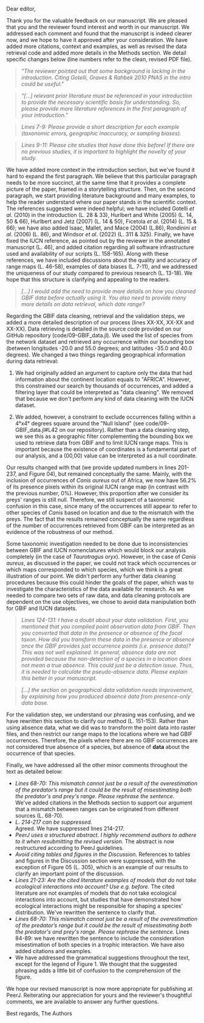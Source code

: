 Dear editor,

Thank you for the valuable feedback on our manuscript. We are pleased that you
and the reviewer found interest and worth in our manuscript. We addressed each
comment and found that the manuscript is indeed clearer now, and we hope to have
it approved after your consideration. We have added more citations, context and
examples, as well as revised the data retrieval code and added more details in
the Methods section. We detail specific changes below (line numbers refer to the clean, revised PDF file).

>*"The reviewer pointed out that some background is lacking in the introduction. Citing Gotelli, Graves & Rahbek 2010 PNAS in the intro could be useful."*  

>*"[...] relevant prior literature must be referenced in your introduction to provide the necessary scientific basis for understanding. So, please provide more literature references in the first paragraph of your introduction."*  

>*Lines 7-9: Please provide a short description for each example (taxonomic errors, geographic inaccuracy, or sampling biases).*  

>*Lines 9-11: Please cite studies that have done this before! If there are no previous studies, it is important to highlight the novelty of your study.*  

We have added more context in the introduction section, but we've found it hard
to expand the first paragraph. We believe that this particular paragraph needs
to be more succinct, at the same time that it provides a complete picture of the
paper, framed in a storytelling structure. Then, on the second paragraph, we
start providing literature background and many examples, to help the reader
understand where our paper stands in the scientific context. The references
suggested were indeed helpful; we have included Gotelli *et al*. (2010) in the
introduction (L. 28 & 33), Hurlbert and White (2005) (L. 14, 50 & 66), Hurlbert
and Jetz (2007) (L. 14 & 50), Ficetola *et al*. (2014) (L. 15 & 66); we have
also added Isaac, Mallet, and Mace (2004) (L.86), Rondinini *et al*. (2006) (L.
86), and Windsor *et al*. (2022) (L. 311 & 325). Finally, we have fixed the IUCN
reference, as pointed out by the reviewer in the annotated manuscript (L. 46),
and added citation regarding all software infrastructure used and availability
of our scripts (L. 158-165). Along with these references, we have included
discussions about the quality and accuracy of range maps (L. 46-58), examples of
data biases (L. 7-11), and we addressed the uniqueness of our study compared to
previous research (L. 13-18). We hope that this structure is clarifying and
appealing to the readers.

>*[...] I would add the need to provide more details on how you cleaned GBIF data before actually using it. You also need to provide many more details on data retrieval, which date range?*  

Regarding the GBIF data cleaning, retrieval and the validation steps, we added a
more detailed description of our process (lines XX-XX, XX-XX and XX-XX). Data
retrieving is detailed in the source code provided on our GitHub repository
(code/09-GBIF_data.jl). We used the list of species from the network dataset and
retrieved any occurrence within our bounding box (between longitudes -20.0 and
55.0 degrees; and latitudes -35.0 and 40.0 degrees). We changed a two things
regarding geographical information during data retrieval:
1. We had originally added an argument to capture only the data that had
   information about the continent location equals to "AFRICA". However, this
   constrained our search by thousands of occurrences, and added a filtering
   layer that could be interpreted as "data cleaning". We removed that because
   we don't perform any kind of data cleaning with the IUCN dataset.  

2. We added, however, a constraint to exclude occurrences falling within a 4°x4°
   degrees square around the "Null Island" (see code/09-GBIF_data.jl#L42 on our
   repository). Rather than a data cleaning step, we see this as a geographic
   filter complementing the bounding box we used to retrieve data from GBIF and
   to limit IUCN range maps. This is important because the existence of
   coordinates is a fundamental part of our analysis, and a (00,00) value
   can be interpreted as a null coordinate.  

Our results changed with that (we provide updated numbers in lines 201-237, and Figure 04), but remained conceptually the same. Mainly, with the inclusion of occurrences of *Canis aureus* out of Africa, we now have 56.2% of its presence pixels within its original IUCN range map (in contrast with the previous number, 0%). However, this proportion after we consider its preys' ranges is still null. Therefore, we still suspect of a taxonomic confusion in this case, since many of the occurrences still appear to refer to other species of *Canis* based on location and due to the mismatch with the preys. The fact that the results remained conceptually the same regardless of the number of occurrences retrieved from GBIF can be interpreted as an evidence of the robustness of our method.  

Some taxonomic investigation needed to be done due to inconsistencies between
GBIF and IUCN nomenclatures which would block our analysis completely (in the case of _Taurotragus oryx_). However, in the case of *Canis aureus*, as discussed in the paper, we could not track which occurrences or which maps corresponded to which species, which we think is a great illustration of our point. We didn't
perform any further data cleaning procedures because this could hinder the goals
of the paper, which was to investigate the characteristics of the data available
for research. As we needed to compare two sets of raw data, and data cleaning
protocols are dependent on the use objectives, we chose to avoid data
manipulation both for GBIF and IUCN datasets.

>*Lines 124-131: I have a doubt about your data validation. First, you mentioned that you compiled point observation data from GBIF. Then you converted that data in the presence or absence of the focal taxon. How did you transform these data in the presence or absence once the GBIF provides just occurrence points (i.e. presence data)? This was not well explained. In general, absence data are not provided because the non-detection of a species in a location does not mean a true absence. This could just be a detection issue. Thus, it is needed to calculate the pseudo-absence data. Please explain this better in your manuscript.*  

>*[...] the section on geographical data validation needs improvement, by explaining how you produced absence data from presence-only data base.*  

For the validation step, we understand our phrasing was confusing, and we have
rewritten this section to clarify our method (L. 151-153). Rather than using
absence data, what we did was to transform the point data into raster files, and
then restrict our range maps to the locations where we had GBIF occurrences.
Therefore, the pixels where there are no GBIF occurrences are not considered
true absence of a species, but absence of **data** about the occurrence of that
species.

Finally, we have addressed all the other minor comments throughout the text as
detailed below:  
- *Lines 68-70: This mismatch cannot just be a result of the overestimation of the predator’s range but it could be the result of misestimating both the predator's and prey's range. Please rephrase the sentence.*  
  We've added citations in the Methods section to support our argument that a
  mismatch between ranges can be originated from different sources (L. 68-70).  
- *L. 214-217 can be suppressed.*  
  Agreed. We have suppressed lines 214-217.  
- *PeerJ uses a structured abstract. I highly recommend authors to adhere to it when resubmitting the revised version.*
  The abstract is now restructured according to PeerJ guidelines.  
- *Avoid citing tables and figures in the Discussion.*
  References to tables and figures in the Discussion section were suppressed,
  with the exception of Figure 05 (L. 305), which is an example of our results
  to clarify an important point of the discussion.  
- *Lines 21-23: Are the cited literature examples of models that do not take ecological interactions into account? Use e.g. before.*
  The cited literature are not examples of models that do not take ecological
  interactions into account, but studies that have demonstrated how ecological
  interactions might be responsible for shaping a species' distribution. We've
  rewritten the sentence to clarify that.  
- *Lines 68-70: This mismatch cannot just be a result of the overestimation of the predator’s range but it could be the result of misestimating both the predator's and prey's range. Please rephrase the sentence.*
  Lines 84-89: we have rewritten the sentence to include the consideration
  misestimation of both species in a trophic interaction. We have also added
  citations and examples.  
- We have addressed the grammatical suggestions throughout the text, except for
  the legend of Figure 1. We thought that the suggested phrasing adds a little
  bit of confusion to the comprehension of the figure.

We hope our revised manuscript is now more appropriate for publishing at PeerJ.
Reiterating our appreciation for yours and the reviewer's thoughtful comments,
we are available to answer any further questions.

Best regards,
The Authors
